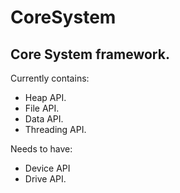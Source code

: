 # CoreSystem
## Core System framework.

Currently contains:

- Heap API.
- File API.
- Data API.
- Threading API.

Needs to have:
- Device API
- Drive API.